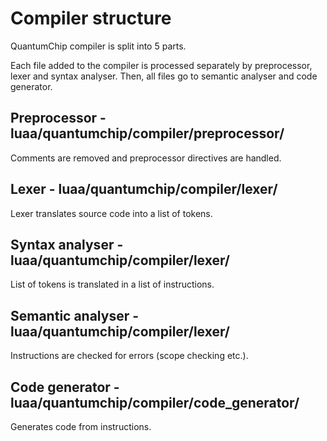 # Compiler structure

QuantumChip compiler is split into 5 parts.

Each file added to the compiler is processed separately by preprocessor, lexer and syntax analyser. Then, all files go to semantic analyser and code generator.

## Preprocessor - luaa/quantumchip/compiler/preprocessor/
Comments are removed and preprocessor directives are handled.

## Lexer - luaa/quantumchip/compiler/lexer/
Lexer translates source code into a list of tokens.

## Syntax analyser - luaa/quantumchip/compiler/lexer/
List of tokens is translated in a list of instructions.

## Semantic analyser - luaa/quantumchip/compiler/lexer/
Instructions are checked for errors (scope checking etc.).

## Code generator - luaa/quantumchip/compiler/code_generator/
Generates code from instructions.